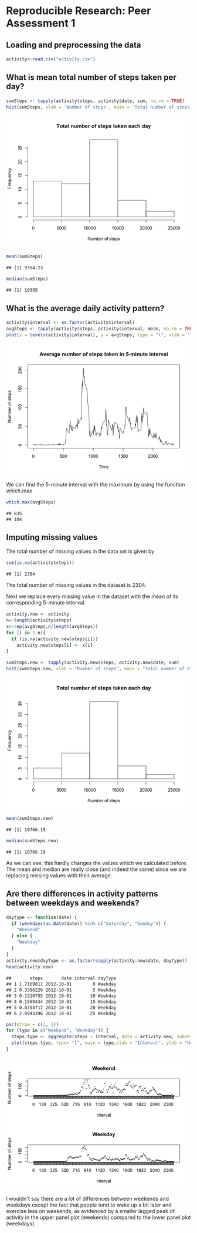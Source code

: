 # Reproducible Research: Peer Assessment 1


## Loading and preprocessing the data

```r
activity<-read.csv("activity.csv")
```

## What is mean total number of steps taken per day?


```r
sumSteps <- tapply(activity$steps, activity$date, sum, na.rm = TRUE)
hist(sumSteps, xlab = 'Number of steps', main = 'Total number of steps taken each day')
```

![](PA1_template_files/figure-html/unnamed-chunk-2-1.png) 


```r
mean(sumSteps)
```

```
## [1] 9354.23
```

```r
median(sumSteps)
```

```
## [1] 10395
```
## What is the average daily activity pattern?

```r
activity$interval <- as.factor(activity$interval)
avgSteps <- tapply(activity$steps, activity$interval, mean, na.rm = TRUE)
plot(x = levels(activity$interval), y = avgSteps, type = "l", xlab = 'Time', ylab = 'Number of steps', main = 'Average number of steps taken in 5-minute interval')
```

![](PA1_template_files/figure-html/unnamed-chunk-4-1.png) 

We can find the 5-minute interval with the maximum by using the function which.max

```r
which.max(avgSteps)
```

```
## 835 
## 104
```
## Imputing missing values

The total number of missing values in the data set is given by

```r
sum(is.na(activity$steps))
```

```
## [1] 2304
```

The total number of missing values in the dataset is 2304.

Next we replace every missing value in the dataset with the mean of its corresponding 5-minute interval.


```r
activity.new <- activity
n<-length(activity$steps)
x<-rep(avgSteps,n/length(avgSteps))
for (i in 1:n){
  if (is.na(activity.new$steps[i])) 
    activity.new$steps[i] <- x[i]
}
```



```r
sumSteps.new <- tapply(activity.new$steps, activity.new$date, sum)
hist(sumSteps.new, xlab = "Number of steps", main = "Total number of steps taken each day")
```

![](PA1_template_files/figure-html/unnamed-chunk-8-1.png) 

```r
mean(sumSteps.new)
```

```
## [1] 10766.19
```

```r
median(sumSteps.new)
```

```
## [1] 10766.19
```
 
As we can see, this hardly changes the values which we calculated before. The mean and median are really close (and indeed the same) since we are replacing missing values with their average.

## Are there differences in activity patterns between weekdays and weekends?


```r
daytype <- function(date) {
  if (weekdays(as.Date(date)) %in% c("Saturday", "Sunday")) {
    "Weekend"
  } else {
    "Weekday"
  }
}
activity.new$dayType <- as.factor(sapply(activity.new$date, daytype))
head(activity.new)
```

```
##       steps       date interval dayType
## 1 1.7169811 2012-10-01        0 Weekday
## 2 0.3396226 2012-10-01        5 Weekday
## 3 0.1320755 2012-10-01       10 Weekday
## 4 0.1509434 2012-10-01       15 Weekday
## 5 0.0754717 2012-10-01       20 Weekday
## 6 2.0943396 2012-10-01       25 Weekday
```

```r
par(mfrow = c(2, 1))
for (type in c("Weekend", "Weekday")) {
  steps.type <- aggregate(steps ~ interval, data = activity.new, subset = activity.new$dayType == type, FUN = mean)
  plot(steps.type, type= "l", main = type,xlab = "Interval", ylab = "Number of steps" )
}
```

![](PA1_template_files/figure-html/unnamed-chunk-9-1.png) 

I wouldn't say there are a lot of differences between weekends and weekdays except the fact that people tend to wake up a bit later and exercise less on weekends, as evidenced by a smaller lagged peak of activity in the upper panel plot (weekends) compared to the lower panel plot (weekdays).
